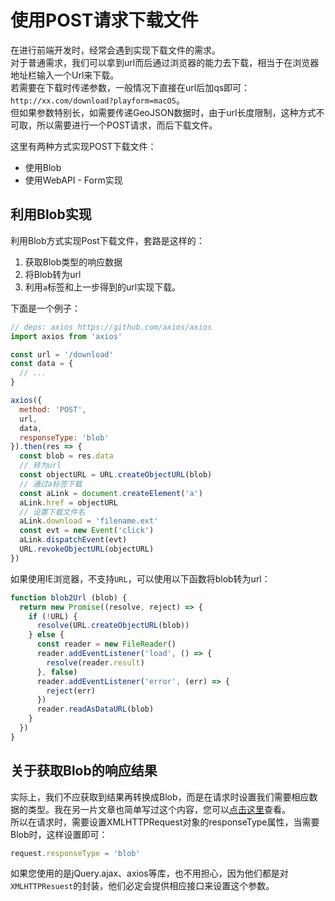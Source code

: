 # 使用POST请求下载文件

在进行前端开发时，经常会遇到实现下载文件的需求。  
对于普通需求，我们可以拿到url而后通过浏览器的能力去下载，相当于在浏览器地址栏输入一个Url来下载。  
若需要在下载时传递参数，一般情况下直接在url后加qs即可：`http://xx.com/download?playform=macOS`。  
但如果参数特别长，如需要传递GeoJSON数据时，由于url长度限制，这种方式不可取，所以需要进行一个POST请求，而后下载文件。

这里有两种方式实现POST下载文件：

- 使用Blob
- 使用WebAPI - Form实现

## 利用Blob实现

利用Blob方式实现Post下载文件，套路是这样的：

1. 获取Blob类型的响应数据
2. 将Blob转为url
3. 利用`a`标签和上一步得到的url实现下载。

下面是一个例子：

``` js
// deps: axios https://github.com/axios/axios
import axios from 'axios'

const url = '/download'
const data = {
  // ...
}

axios({
  method: 'POST',
  url,
  data,
  responseType: 'blob'
}).then(res => {
  const blob = res.data
  // 转为url
  const objectURL = URL.createObjectURL(blob)
  // 通过a标签下载
  const aLink = document.createElement('a')
  aLink.href = objectURL
  // 设置下载文件名
  aLink.download = 'filename.ext'
  const evt = new Event('click')
  aLink.dispatchEvent(evt)
  URL.revokeObjectURL(objectURL)
})
```

如果使用IE浏览器，不支持`URL`，可以使用以下函数将blob转为url：

``` js
function blob2Url (blob) {
  return new Promise((resolve, reject) => {
    if (!URL) {
      resolve(URL.createObjectURL(blob))
    } else {
      const reader = new FileReader()
      reader.addEventListener('load', () => {
        resolve(reader.result)
      }, false)
      reader.addEventListener('error', (err) => {
        reject(err)
      })
      reader.readAsDataURL(blob)
    }
  })
}
```

## 关于获取Blob的响应结果

实际上，我们不应获取到结果再转换成Blob，而是在请求时设置我们需要相应数据的类型。我在另一片文章也简单写过这个内容，您可以[点击这里](/blog/WebAPI/XMLHttpRequest.html#设置响应数据类型-responsetype)查看。  
所以在请求时，需要设置XMLHTTPRequest对象的responseType属性，当需要Blob时，这样设置即可：

``` js
request.responseType = 'blob'
```

如果您使用的是jQuery.ajax、axios等库，也不用担心，因为他们都是对`XMLHTTPResuest`的封装，他们必定会提供相应接口来设置这个参数。
